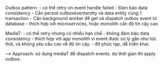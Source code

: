 Outbox pattern:
    - có thể retry on event handle failed
    - Đảm bảo data consistency
    - Cần persist outboxevententity và data entity cùng 1 transaction
    - Cần background worker để get và dispatch outbox event từ database
    - thích hợp với microservices, hoặc monolith cần độ tin cậy cao

MediaT:
    - có thể retry nhưng có nhiều hạn chế
    - không đảm bảo data consistency
    - thích hợp với app monolith vì event được sử lý gần như tức thời, và không yêu cầu cao về độ tin cậy.
    - đỡ phức tạp, dễ triển khai.

--> Approach:
    sử dụng mediaT để dispatch events. dư thời gian thì apply outbox.
